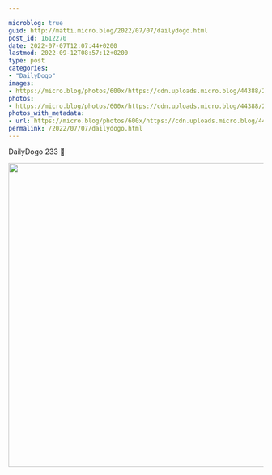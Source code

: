 ```yaml
---

microblog: true
guid: http://matti.micro.blog/2022/07/07/dailydogo.html
post_id: 1612270
date: 2022-07-07T12:07:44+0200
lastmod: 2022-09-12T08:57:12+0200
type: post
categories:
- "DailyDogo"
images:
- https://micro.blog/photos/600x/https://cdn.uploads.micro.blog/44388/2022/d260885413.jpg
photos:
- https://micro.blog/photos/600x/https://cdn.uploads.micro.blog/44388/2022/d260885413.jpg
photos_with_metadata:
- url: https://micro.blog/photos/600x/https://cdn.uploads.micro.blog/44388/2022/d260885413.jpg
permalink: /2022/07/07/dailydogo.html
---
```

DailyDogo 233 🐶

<img src="/media/uploads/2022/d260885413.jpg" width="600" height="600" alt="" />
